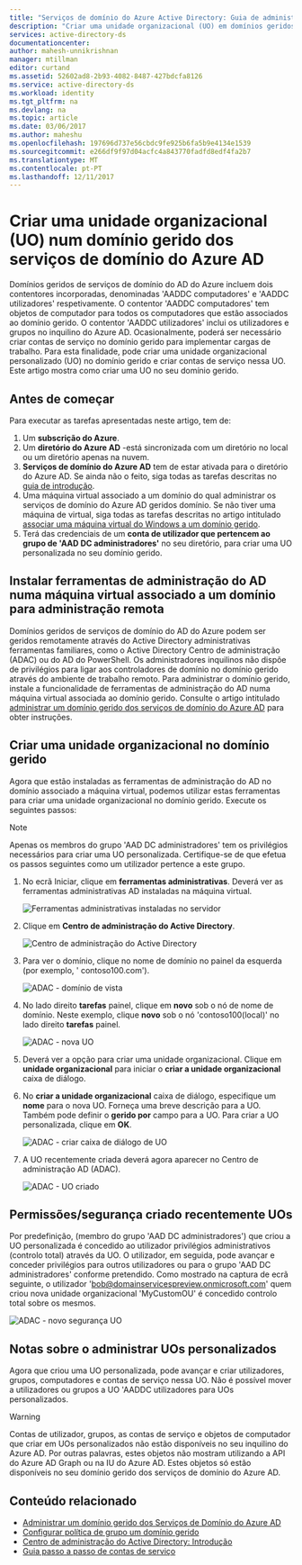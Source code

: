 ```yaml
---
title: "Serviços de domínio do Azure Active Directory: Guia de administração | Microsoft Docs"
description: "Criar uma unidade organizacional (UO) em domínios geridos de serviços de domínio do Azure AD"
services: active-directory-ds
documentationcenter: 
author: mahesh-unnikrishnan
manager: mtillman
editor: curtand
ms.assetid: 52602ad8-2b93-4082-8487-427bdcfa8126
ms.service: active-directory-ds
ms.workload: identity
ms.tgt_pltfrm: na
ms.devlang: na
ms.topic: article
ms.date: 03/06/2017
ms.author: maheshu
ms.openlocfilehash: 197696d737e56cbdc9fe925b6fa5b9e4134e1539
ms.sourcegitcommit: e266df9f97d04acfc4a843770fadfd8edf4fa2b7
ms.translationtype: MT
ms.contentlocale: pt-PT
ms.lasthandoff: 12/11/2017
---
```

# <a name="create-an-organizational-unit-ou-on-an-azure-ad-domain-services-managed-domain"></a>Criar uma unidade organizacional (UO) num domínio gerido dos serviços de domínio do Azure AD
Domínios geridos de serviços de domínio do AD do Azure incluem dois contentores incorporadas, denominadas 'AADDC computadores' e 'AADDC utilizadores' respetivamente. O contentor 'AADDC computadores' tem objetos de computador para todos os computadores que estão associados ao domínio gerido. O contentor 'AADDC utilizadores' inclui os utilizadores e grupos no inquilino do Azure AD. Ocasionalmente, poderá ser necessário criar contas de serviço no domínio gerido para implementar cargas de trabalho. Para esta finalidade, pode criar uma unidade organizacional personalizado (UO) no domínio gerido e criar contas de serviço nessa UO. Este artigo mostra como criar uma UO no seu domínio gerido.

## <a name="before-you-begin"></a>Antes de começar
Para executar as tarefas apresentadas neste artigo, tem de:

1. Um **subscrição do Azure**.
2. Um **diretório do Azure AD** -está sincronizada com um diretório no local ou um diretório apenas na nuvem.
3. **Serviços de domínio do Azure AD** tem de estar ativada para o diretório do Azure AD. Se ainda não o feito, siga todas as tarefas descritas no [guia de introdução](active-directory-ds-getting-started.md).
4. Uma máquina virtual associado a um domínio do qual administrar os serviços de domínio do Azure AD geridos domínio. Se não tiver uma máquina de virtual, siga todas as tarefas descritas no artigo intitulado [associar uma máquina virtual do Windows a um domínio gerido](active-directory-ds-admin-guide-join-windows-vm.md).
5. Terá das credenciais de um **conta de utilizador que pertencem ao grupo de 'AAD DC administradores'** no seu diretório, para criar uma UO personalizada no seu domínio gerido.

## <a name="install-ad-administration-tools-on-a-domain-joined-virtual-machine-for-remote-administration"></a>Instalar ferramentas de administração do AD numa máquina virtual associado a um domínio para administração remota
Domínios geridos de serviços de domínio do AD do Azure podem ser geridos remotamente através do Active Directory administrativas ferramentas familiares, como o Active Directory Centro de administração (ADAC) ou do AD do PowerShell. Os administradores inquilinos não dispõe de privilégios para ligar aos controladores de domínio no domínio gerido através do ambiente de trabalho remoto. Para administrar o domínio gerido, instale a funcionalidade de ferramentas de administração do AD numa máquina virtual associada ao domínio gerido. Consulte o artigo intitulado [administrar um domínio gerido dos serviços de domínio do Azure AD](active-directory-ds-admin-guide-administer-domain.md) para obter instruções.

## <a name="create-an-organizational-unit-on-the-managed-domain"></a>Criar uma unidade organizacional no domínio gerido
Agora que estão instaladas as ferramentas de administração do AD no domínio associado a máquina virtual, podemos utilizar estas ferramentas para criar uma unidade organizacional no domínio gerido. Execute os seguintes passos:

> [!NOTE]
> Apenas os membros do grupo 'AAD DC administradores' tem os privilégios necessários para criar uma UO personalizada. Certifique-se de que efetua os passos seguintes como um utilizador pertence a este grupo.
>
>

1. No ecrã Iniciar, clique em **ferramentas administrativas**. Deverá ver as ferramentas administrativas AD instaladas na máquina virtual.

    ![Ferramentas administrativas instaladas no servidor](./media/active-directory-domain-services-admin-guide/install-rsat-admin-tools-installed.png)
2. Clique em **Centro de administração do Active Directory**.

    ![Centro de administração do Active Directory](./media/active-directory-domain-services-admin-guide/adac-overview.png)
3. Para ver o domínio, clique no nome de domínio no painel da esquerda (por exemplo, ' contoso100.com').

    ![ADAC - domínio de vista](./media/active-directory-domain-services-admin-guide/create-ou-adac-overview.png)
4. No lado direito **tarefas** painel, clique em **novo** sob o nó de nome de domínio. Neste exemplo, clique **novo** sob o nó 'contoso100(local)' no lado direito **tarefas** painel.

    ![ADAC - nova UO](./media/active-directory-domain-services-admin-guide/create-ou-adac-new-ou.png)
5. Deverá ver a opção para criar uma unidade organizacional. Clique em **unidade organizacional** para iniciar o **criar a unidade organizacional** caixa de diálogo.
6. No **criar a unidade organizacional** caixa de diálogo, especifique um **nome** para o nova UO. Forneça uma breve descrição para a UO. Também pode definir o **gerido por** campo para a UO. Para criar a UO personalizada, clique em **OK**.

    ![ADAC - criar caixa de diálogo de UO](./media/active-directory-domain-services-admin-guide/create-ou-dialog.png)
7. A UO recentemente criada deverá agora aparecer no Centro de administração AD (ADAC).

    ![ADAC - UO criado](./media/active-directory-domain-services-admin-guide/create-ou-done.png)

## <a name="permissionssecurity-for-newly-created-ous"></a>Permissões/segurança criado recentemente UOs
Por predefinição, (membro do grupo 'AAD DC administradores') que criou a UO personalizada é concedido ao utilizador privilégios administrativos (controlo total) através da UO. O utilizador, em seguida, pode avançar e conceder privilégios para outros utilizadores ou para o grupo 'AAD DC administradores' conforme pretendido. Como mostrado na captura de ecrã seguinte, o utilizador 'bob@domainservicespreview.onmicrosoft.com' quem criou nova unidade organizacional 'MyCustomOU' é concedido controlo total sobre os mesmos.

 ![ADAC - novo segurança UO](./media/active-directory-domain-services-admin-guide/create-ou-permissions.png)

## <a name="notes-on-administering-custom-ous"></a>Notas sobre o administrar UOs personalizados
Agora que criou uma UO personalizada, pode avançar e criar utilizadores, grupos, computadores e contas de serviço nessa UO. Não é possível mover a utilizadores ou grupos a UO 'AADDC utilizadores para UOs personalizados.

> [!WARNING]
> Contas de utilizador, grupos, as contas de serviço e objetos de computador que criar em UOs personalizados não estão disponíveis no seu inquilino do Azure AD. Por outras palavras, estes objetos não mostram utilizando a API do Azure AD Graph ou na IU do Azure AD. Estes objetos só estão disponíveis no seu domínio gerido dos serviços de domínio do Azure AD.
>
>

## <a name="related-content"></a>Conteúdo relacionado
* [Administrar um domínio gerido dos Serviços de Domínio do Azure AD](active-directory-ds-admin-guide-administer-domain.md)
* [Configurar política de grupo um domínio gerido](active-directory-ds-admin-guide-administer-group-policy.md)
* [Centro de administração do Active Directory: Introdução](https://technet.microsoft.com/library/dd560651.aspx)
* [Guia passo a passo de contas de serviço](https://technet.microsoft.com/library/dd548356.aspx)
